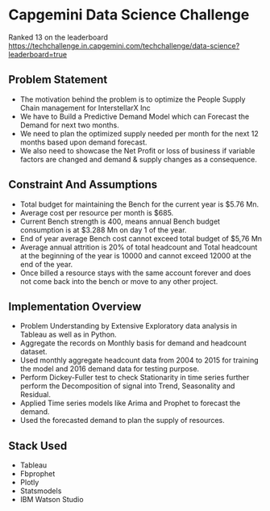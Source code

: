 # Capgemini Data Science Challenge
Ranked 13 on the leaderboard
https://techchallenge.in.capgemini.com/techchallenge/data-science?leaderboard=true

## Problem Statement
- The motivation behind the problem is to optimize the People Supply Chain management for InterstellarX Inc
- We have to Build a Predictive Demand Model which can Forecast the Demand for next two months.
- We need to plan the optimized supply needed per month for the next 12 months based upon demand forecast.
- We also need to showcase the Net Profit or loss of business if variable factors are changed and demand & supply changes as a consequence.

## Constraint And Assumptions
- Total budget for maintaining the Bench for the current year is $5.76 Mn.
- Average cost per resource per month is $685.
- Current Bench strength is 400, means annual Bench budget consumption is at $3.288 Mn on day 1 of the year.
- End of year average Bench cost cannot exceed total budget of $5,76 Mn
- Average annual attrition is 20% of total headcount and Total headcount at the beginning of the year is 10000 and cannot exceed 12000 at the end of the year.
- Once billed a resource stays with the same account forever and does not come back into the bench or move to any other project.

## Implementation Overview
 - Problem Understanding by Extensive Exploratory data analysis in Tableau as well as in Python.
 - Aggregate the records on Monthly basis for demand and headcount dataset.
 - Used monthly aggregate headcount data from 2004 to 2015 for training the model and 2016 demand data for testing purpose.
 - Perform Dickey-Fuller  test to check Stationarity in time series further perform the Decomposition of signal into Trend, Seasonality and Residual.
 - Applied Time series models like Arima and Prophet to forecast the demand.
 - Used the forecasted demand to plan the supply of resources.


## Stack Used
- Tableau
- Fbprophet
- Plotly
- Statsmodels
- IBM Watson Studio
